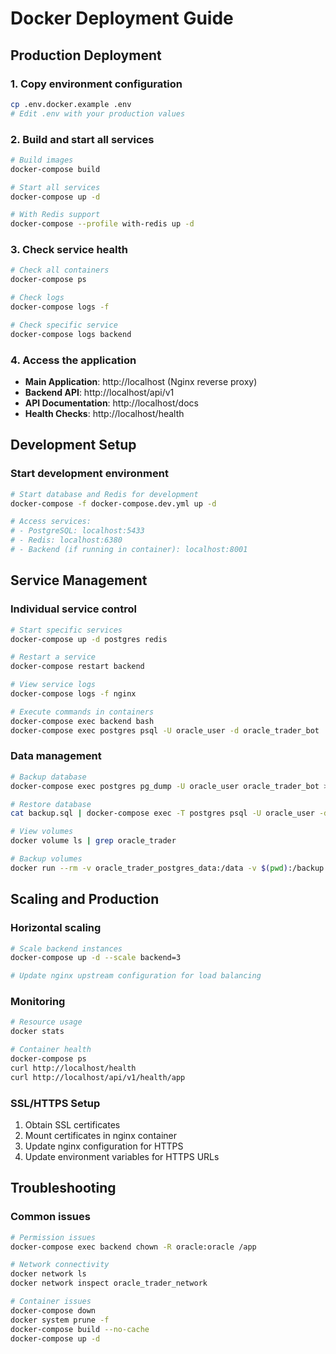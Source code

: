 # Docker Deployment Guide

## Production Deployment

### 1. Copy environment configuration
```bash
cp .env.docker.example .env
# Edit .env with your production values
```

### 2. Build and start all services
```bash
# Build images
docker-compose build

# Start all services
docker-compose up -d

# With Redis support
docker-compose --profile with-redis up -d
```

### 3. Check service health
```bash
# Check all containers
docker-compose ps

# Check logs
docker-compose logs -f

# Check specific service
docker-compose logs backend
```

### 4. Access the application
- **Main Application**: http://localhost (Nginx reverse proxy)
- **Backend API**: http://localhost/api/v1
- **API Documentation**: http://localhost/docs
- **Health Checks**: http://localhost/health

## Development Setup

### Start development environment
```bash
# Start database and Redis for development
docker-compose -f docker-compose.dev.yml up -d

# Access services:
# - PostgreSQL: localhost:5433
# - Redis: localhost:6380
# - Backend (if running in container): localhost:8001
```

## Service Management

### Individual service control
```bash
# Start specific services
docker-compose up -d postgres redis

# Restart a service
docker-compose restart backend

# View service logs
docker-compose logs -f nginx

# Execute commands in containers
docker-compose exec backend bash
docker-compose exec postgres psql -U oracle_user -d oracle_trader_bot
```

### Data management
```bash
# Backup database
docker-compose exec postgres pg_dump -U oracle_user oracle_trader_bot > backup.sql

# Restore database
cat backup.sql | docker-compose exec -T postgres psql -U oracle_user -d oracle_trader_bot

# View volumes
docker volume ls | grep oracle_trader

# Backup volumes
docker run --rm -v oracle_trader_postgres_data:/data -v $(pwd):/backup alpine tar czf /backup/postgres_backup.tar.gz /data
```

## Scaling and Production

### Horizontal scaling
```bash
# Scale backend instances
docker-compose up -d --scale backend=3

# Update nginx upstream configuration for load balancing
```

### Monitoring
```bash
# Resource usage
docker stats

# Container health
docker-compose ps
curl http://localhost/health
curl http://localhost/api/v1/health/app
```

### SSL/HTTPS Setup
1. Obtain SSL certificates
2. Mount certificates in nginx container
3. Update nginx configuration for HTTPS
4. Update environment variables for HTTPS URLs

## Troubleshooting

### Common issues
```bash
# Permission issues
docker-compose exec backend chown -R oracle:oracle /app

# Network connectivity
docker network ls
docker network inspect oracle_trader_network

# Container issues
docker-compose down
docker system prune -f
docker-compose build --no-cache
docker-compose up -d
```
